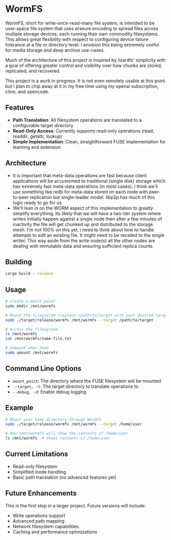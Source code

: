 # WormFS

WormFS, short for write-once-read-many file system, is intended to be user-space file system that uses erasure encoding to spread files across multiple storage devices, each running their own commodity filesystems. This allows great flexibility with respect to configuring device failure tolerance at a file or directory level. I envision this being extremely useful for media storage and deep archive use-cases.

Much of the architecture of this project is inspired by lizardfs' simplicity with a goal of offering greater control and visibility over how chunks are stored, replicated, and recovered.

This project is a work in progress. It is not even remotely usable at this point but I plan to chip away at it in my free time using my openai subscription, cline, and opencode.  


## Features

- **Path Translation**: All filesystem operations are translated to a configurable target directory
- **Read-Only Access**: Currently supports read-only operations (read, readdir, getattr, lookup)
- **Simple Implementation**: Clean, straightforward FUSE implementation for learning and extension

## Architecture

- It is important that meta-data operations are fast because client applications will be accustomed to traditional (single disk) storage which has extremely fast meta-data operations (in most cases). I think we'll use something like redb for meta-data stored on each node with peer-to-peer replication but single-leader model. libp2p has much of this logic ready to go for us.
- We'll lean in on the WORM aspect of this implementation to greatly simplify everything. Its likely that we will have a two-tier system where writes initially happen against a single node then after a few minutes of inactivity the file will get chunked up and distributed to the storage mesh. I'm not 100% on this yet, i need to think about how to handle attempts to edit an existing file. It might need to be recalled to the single writer. This way aside from the write node(s) all the other nodes are dealing with immutable data and ensuring sufficient replica counts.

## Building

```bash
cargo build --release
```

## Usage

```bash
# Create a mount point
sudo mkdir /mnt/wormfs

# Mount the filesystem (replace /path/to/target with your desired target directory)
sudo ./target/release/wormfs /mnt/wormfs --target /path/to/target

# Access the filesystem
ls /mnt/wormfs
cat /mnt/wormfs/some-file.txt

# Unmount when done
sudo umount /mnt/wormfs
```

## Command Line Options

- `mount_point`: The directory where the FUSE filesystem will be mounted
- `--target, -t`: The target directory to translate operations to
- `--debug, -d`: Enable debug logging

## Example

```bash
# Mount your home directory through WormFS
sudo ./target/release/wormfs /mnt/wormfs --target /home/user

# Now /mnt/wormfs will show the contents of /home/user
ls /mnt/wormfs  # Shows contents of /home/user
```

## Current Limitations

- Read-only filesystem
- Simplified inode handling
- Basic path translation (no advanced features yet)

## Future Enhancements

This is the first step in a larger project. Future versions will include:
- Write operations support
- Advanced path mapping
- Network filesystem capabilities
- Caching and performance optimizations
